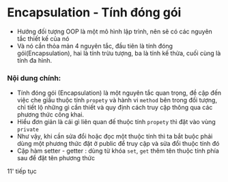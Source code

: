 # Encapsulation - Tính đóng gói

- Hướng đối tượng OOP là một mô hình lập trình, nên sẽ có các nguyên tắc thiết kế của nó
- Và nó cần thỏa mản 4 nguyên tắc, đầu tiên là tính đóng gói(Encapsulation), hai là tính trừu tượng, ba là tính kế thừa, cuối cùng là tính đa hình.

<h3>Nội dung chính: </h3>

- Tính đóng gói (Encapsulation) là một nguyên tắc quan trọng, đề cập đến việc che giấu thuộc tính ```propety``` và hành vi ```method``` bên trong đối tượng, chỉ tiết lộ những gì cần thiết và quy định cách truy cập thông qua các phương thức công khai.
- Hiểu đơn giản là cái gì liên quan đế thuộc tính ```propety``` thì đặt vào vùng ```private```
- Như vậy, khi cần sửa đổi hoặc đọc một thuộc tính thì ta bắt buộc phải dùng một phương thức đặt ở public để truy cập và sửa đổi thuộc tính đó 
- Cặp hàm setter - getter : dùng từ khóa ```set```, ```get``` thêm tên thuộc tính phía sau để đặt tên phương thức

11' tiếp tục
 
